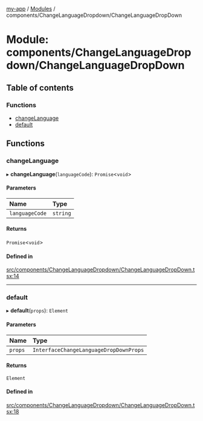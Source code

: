 [my-app](../README.md) / [Modules](../modules.md) / components/ChangeLanguageDropdown/ChangeLanguageDropDown

# Module: components/ChangeLanguageDropdown/ChangeLanguageDropDown

## Table of contents

### Functions

- [changeLanguage](components_ChangeLanguageDropdown_ChangeLanguageDropDown.md#changelanguage)
- [default](components_ChangeLanguageDropdown_ChangeLanguageDropDown.md#default)

## Functions

### changeLanguage

▸ **changeLanguage**(`languageCode`): `Promise`<`void`\>

#### Parameters

| Name | Type |
| :------ | :------ |
| `languageCode` | `string` |

#### Returns

`Promise`<`void`\>

#### Defined in

[src/components/ChangeLanguageDropdown/ChangeLanguageDropDown.tsx:14](https://github.com/Nitya-Pasrija/talawa-admin/blob/a743224/src/components/ChangeLanguageDropdown/ChangeLanguageDropDown.tsx#L14)

___

### default

▸ **default**(`props`): `Element`

#### Parameters

| Name | Type |
| :------ | :------ |
| `props` | `InterfaceChangeLanguageDropDownProps` |

#### Returns

`Element`

#### Defined in

[src/components/ChangeLanguageDropdown/ChangeLanguageDropDown.tsx:18](https://github.com/Nitya-Pasrija/talawa-admin/blob/a743224/src/components/ChangeLanguageDropdown/ChangeLanguageDropDown.tsx#L18)
